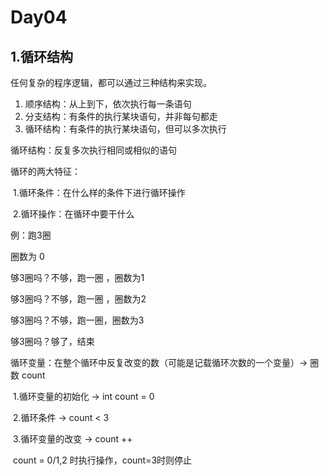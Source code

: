 # Day04

## 1.循环结构

任何复杂的程序逻辑，都可以通过三种结构来实现。

1. 顺序结构：从上到下，依次执行每一条语句
2. 分支结构：有条件的执行某块语句，并非每句都走
3. 循环结构：有条件的执行某块语句，但可以多次执行

循环结构：反复多次执行相同或相似的语句

循环的两大特征：

​	1.循环条件：在什么样的条件下进行循环操作

​	2.循环操作：在循环中要干什么

例：跑3圈

圈数为 0 

够3圈吗？不够，跑一圈 ，圈数为1

够3圈吗？不够，跑一圈 ，圈数为2

够3圈吗？不够，跑一圈，圈数为3

够3圈吗？够了，结束

循环变量：在整个循环中反复改变的数（可能是记载循环次数的一个变量）→ 圈数 count

​	1.循环变量的初始化 →  int count = 0

​	2.循环条件                →  count < 3

​    3.循环变量的改变    →   count ++

​    count = 0/1,2 时执行操作，count=3时则停止

